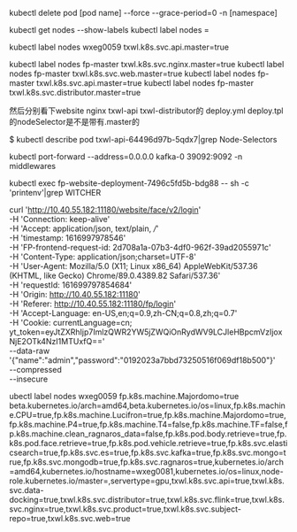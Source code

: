 kubectl delete pod [pod name] --force --grace-period=0 -n [namespace]

kubectl get nodes --show-labels
kubectl label nodes <node-name> <label-key>=<label-value> 

kubectl label nodes wxeg0059 txwl.k8s.svc.api.master=true

kubectl label nodes fp-master txwl.k8s.svc.nginx.master=true
kubectl label nodes fp-master txwl.k8s.svc.web.master=true
kubectl label nodes fp-master txwl.k8s.svc.api.master=true
kubectl label nodes fp-master txwl.k8s.svc.distributor.master=true

然后分别看下website nginx txwl-api txwl-distributor的 deploy.yml deploy.tpl的nodeSelector是不是带有.master的

$ kubectl describe pod txwl-api-64496d97b-5qdx7|grep Node-Selectors

kubectl port-forward --address=0.0.0.0 kafka-0 39092:9092 -n middlewares


kubectl exec fp-website-deployment-7496c5fd5b-bdg88 -- sh -c 'printenv'|grep WITCHER


curl 'http://10.40.55.182:11180/website/face/v2/login' \
  -H 'Connection: keep-alive' \
  -H 'Accept: application/json, text/plain, */*' \
  -H 'timestamp: 1616997978546' \
  -H 'FP-frontend-request-id: 2d708a1a-07b3-4df0-962f-39ad2055971c' \
  -H 'Content-Type: application/json;charset=UTF-8' \
  -H 'User-Agent: Mozilla/5.0 (X11; Linux x86_64) AppleWebKit/537.36 (KHTML, like Gecko) Chrome/89.0.4389.82 Safari/537.36' \
  -H 'requestId: 161699797854684' \
  -H 'Origin: http://10.40.55.182:11180' \
  -H 'Referer: http://10.40.55.182:11180/fp/login' \
  -H 'Accept-Language: en-US,en;q=0.9,zh-CN;q=0.8,zh;q=0.7' \
  -H 'Cookie: currentLanguage=cn; yt_token=eyJtZXRhIjp7ImlzQWR2YW5jZWQiOnRydWV9LCJleHBpcmVzIjoxNjE2OTk4NzI1MTUxfQ==' \
  --data-raw '{"name":"admin","password":"0192023a7bbd73250516f069df18b500"}' \
  --compressed \
  --insecure



ubectl label nodes wxeg0059 fp.k8s.machine.Majordomo=true
beta.kubernetes.io/arch=amd64,beta.kubernetes.io/os=linux,fp.k8s.machine.CPU=true,fp.k8s.machine.Lucifron=true,fp.k8s.machine.Majordomo=true,fp.k8s.machine.P4=true,fp.k8s.machine.T4=false,fp.k8s.machine.TF=false,fp.k8s.machine.clean_ragnaros_data=false,fp.k8s.pod.body.retrieve=true,fp.k8s.pod.face.retrieve=true,fp.k8s.pod.vehicle.retrieve=true,fp.k8s.svc.elasticsearch=true,fp.k8s.svc.es=true,fp.k8s.svc.kafka=true,fp.k8s.svc.mongo=true,fp.k8s.svc.mongodb=true,fp.k8s.svc.ragnaros=true,kubernetes.io/arch=amd64,kubernetes.io/hostname=wxeg0081,kubernetes.io/os=linux,node-role.kubernetes.io/master=,servertype=gpu,txwl.k8s.svc.api=true,txwl.k8s.svc.data-docking=true,txwl.k8s.svc.distributor=true,txwl.k8s.svc.flink=true,txwl.k8s.svc.nginx=true,txwl.k8s.svc.product=true,txwl.k8s.svc.subject-repo=true,txwl.k8s.svc.web=true
